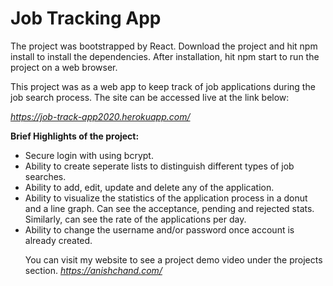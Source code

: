 <h1>Job Tracking App</h1>

The project was bootstrapped by React. Download the project and hit npm install to install the dependencies. After installation, hit npm start to run the project on a web browser.

This project was as a web app to keep track of job applications during the job search process. The site can be accessed live at the link below: 

<i>https://job-track-app2020.herokuapp.com/</i>

**Brief Highlights of the project:**
<ul>
<li>Secure login with using bcrypt. </li>

<li>Ability to create seperate lists to distinguish different types of job searches.</li>

<li>Ability to add, edit, update and delete any of the application.</li>

<li>Ability to visualize the statistics of the application process in a donut and a line graph. Can see the acceptance, pending and rejected stats. Similarly, can see the rate of the applications per day.</li>

<li> Ability to change the username and/or password once account is already created.</li>

You can visit my website to see a project demo video under the projects section.
<i>https://anishchand.com/</i>
